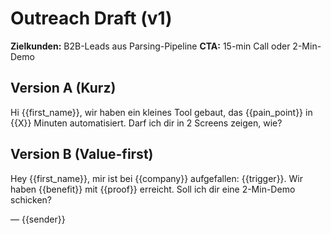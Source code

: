 # Outreach Draft (v1)

**Zielkunden:** B2B-Leads aus Parsing-Pipeline
**CTA:** 15-min Call oder 2-Min-Demo

## Version A (Kurz)
Hi {{first_name}}, wir haben ein kleines Tool gebaut, das {{pain_point}} in {{X}} Minuten automatisiert.
Darf ich dir in 2 Screens zeigen, wie?

## Version B (Value-first)
Hey {{first_name}}, mir ist bei {{company}} aufgefallen: {{trigger}}.
Wir haben {{benefit}} mit {{proof}} erreicht. Soll ich dir eine 2-Min-Demo schicken?

— {{sender}}
